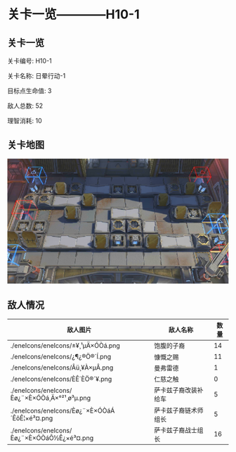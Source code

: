 # 关卡一览————H10-1


## 关卡一览

关卡编号: H10-1

关卡名称: 日晕行动-1

目标点生命值: 3

敌人总数: 52

理智消耗: 10


## 关卡地图
![H10-1](./oprMap/H10-1.png)

## 敌人情况

| 敌人图片 | 敌人名称 | 数量  |
|---------|-----|-----|
| ./eneIcons/eneIcons/±¥¸¹µÄ×ÓÒá.png| 饱腹的子裔  |   14  |
| ./eneIcons/eneIcons/¿¶¿®Ö®´Í.png| 慷慨之赐  |   11  |
| ./eneIcons/eneIcons/Âü¸¥À×µÂ.png| 曼弗雷德  |   1  |
| ./eneIcons/eneIcons/ÈÊ´ÈÖ®´¥.png| 仁慈之触  |   0  |
| ./eneIcons/eneIcons/Èø¿¨×È×ÓÒá¸Ä×°²¹¸ø³µ.png| 萨卡兹子裔改装补给车  |   5  |
| ./eneIcons/eneIcons/Èø¿¨×È×ÓÒáÁ´ÊõÊ¦×é³¤.png| 萨卡兹子裔链术师组长  |   5  |
| ./eneIcons/eneIcons/Èø¿¨×È×ÓÒáÕ½Ê¿×é³¤.png| 萨卡兹子裔战士组长  |   16  |
